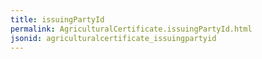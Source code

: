 ```yaml
---
title: issuingPartyId
permalink: AgriculturalCertificate.issuingPartyId.html
jsonid: agriculturalcertificate_issuingpartyid
---
```


